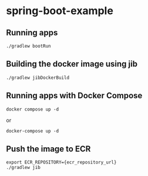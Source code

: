 # spring-boot-example

## Running apps

```shell
./gradlew bootRun
```

## Building the docker image using jib

```shell
./gradlew jibDockerBuild
```

## Running apps with Docker Compose

```shell
docker compose up -d
```

or

```shell
docker-compose up -d
```

## Push the image to ECR

```shell
export ECR_REPOSITORY={ecr_repository_url}
./gradlew jib
```
